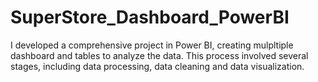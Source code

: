 # SuperStore_Dashboard_PowerBI
I developed a comprehensive project in Power BI, creating mulpltiple dashboard and tables to analyze the data. This process involved several stages, including data processing, data cleaning and data visualization.
